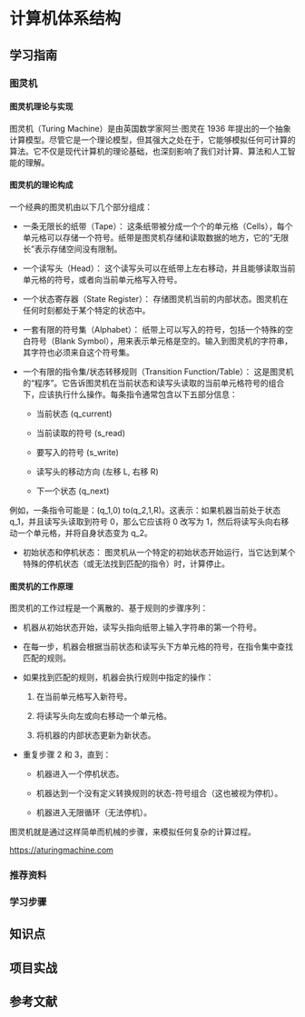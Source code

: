 # 计算机体系结构

## 学习指南

### 图灵机

#### 图灵机理论与实现

图灵机（Turing Machine）是由英国数学家阿兰·图灵在 1936 年提出的一个抽象计算模型。尽管它是一个理论模型，但其强大之处在于，它能够模拟任何可计算的算法。它不仅是现代计算机的理论基础，也深刻影响了我们对计算、算法和人工智能的理解。

#### 图灵机的理论构成

一个经典的图灵机由以下几个部分组成：

* 一条无限长的纸带（Tape）： 这条纸带被分成一个个的单元格（Cells），每个单元格可以存储一个符号。纸带是图灵机存储和读取数据的地方，它的“无限长”表示存储空间没有限制。

* 一个读写头（Head）： 这个读写头可以在纸带上左右移动，并且能够读取当前单元格的符号，或者向当前单元格写入符号。

* 一个状态寄存器（State Register）： 存储图灵机当前的内部状态。图灵机在任何时刻都处于某个特定的状态中。

* 一套有限的符号集（Alphabet）： 纸带上可以写入的符号，包括一个特殊的空白符号（Blank Symbol），用来表示单元格是空的。输入到图灵机的字符串，其字符也必须来自这个符号集。

* 一个有限的指令集/状态转移规则（Transition Function/Table）： 这是图灵机的“程序”。它告诉图灵机在当前状态和读写头读取的当前单元格符号的组合下，应该执行什么操作。每条指令通常包含以下五部分信息：

  * 当前状态 (q_current)

  * 当前读取的符号 (s_read)

  * 要写入的符号 (s_write)

  * 读写头的移动方向 (左移 L, 右移 R)

  * 下一个状态 (q_next)

例如，一条指令可能是：(q_1,0)
to(q_2,1,R)。这表示：如果机器当前处于状态 q_1，并且读写头读取到符号 0，那么它应该将 0 改写为 1，然后将读写头向右移动一个单元格，并将自身状态变为 q_2。

* 初始状态和停机状态： 图灵机从一个特定的初始状态开始运行，当它达到某个特殊的停机状态（或无法找到匹配的指令）时，计算停止。

#### 图灵机的工作原理

图灵机的工作过程是一个离散的、基于规则的步骤序列：

* 机器从初始状态开始，读写头指向纸带上输入字符串的第一个符号。

* 在每一步，机器会根据当前状态和读写头下方单元格的符号，在指令集中查找匹配的规则。

* 如果找到匹配的规则，机器会执行规则中指定的操作：

  1. 在当前单元格写入新符号。

  2. 将读写头向左或向右移动一个单元格。

  3. 将机器的内部状态更新为新状态。

* 重复步骤 2 和 3，直到：

    * 机器进入一个停机状态。

    * 机器达到一个没有定义转换规则的状态-符号组合（这也被视为停机）。

    * 机器进入无限循环（无法停机）。

图灵机就是通过这样简单而机械的步骤，来模拟任何复杂的计算过程。

https://aturingmachine.com

### 推荐资料

### 学习步骤

## 知识点

## 项目实战

## 参考文献
